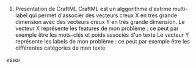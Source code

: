 1. Presentation de CraftML
CraftML est un alggorithme d'extrme multi-label qui permet d'associer des vecteurs creux X en très grande dimension avec des vecteurs creux Y en très grande dimension.
Le vecteur X représente les features de mon problème : ce peut par exemple être les mots-clés et poids associés d'un texte
Le vecteur Y représente les labels de mon problème : ce peut par exemple être les différentes catégories de mon texte

*essai*

